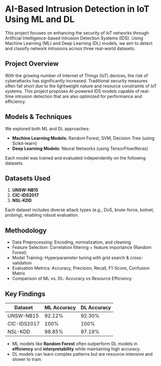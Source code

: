 # AI-Based Intrusion Detection in IoT Using ML and DL

This project focuses on enhancing the security of IoT networks through Artificial Intelligence-based Intrusion Detection Systems (IDS). Using Machine Learning (ML) and Deep Learning (DL) models, we aim to detect and classify network intrusions across three real-world datasets.

## Project Overview

With the growing number of Internet of Things (IoT) devices, the risk of cyberattacks has significantly increased. Traditional security measures often fall short due to the lightweight nature and resource constraints of IoT systems. This project proposes AI-powered IDS models capable of real-time intrusion detection that are also optimized for performance and efficiency.


## Models & Techniques

We explored both ML and DL approaches:

- **Machine Learning Models:** Random Forest, SVM, Decision Tree (using Scikit-learn)
- **Deep Learning Models:** Neural Networks (using TensorFlow/Keras)

Each model was trained and evaluated independently on the following datasets.
## Datasets Used

1. **UNSW-NB15**  
2. **CIC-IDS2017**  
3. **NSL-KDD**

Each dataset includes diverse attack types (e.g., DoS, brute-force, botnet, probing), enabling robust evaluation.

## Methodology

- Data Preprocessing: Encoding, normalization, and cleaning
- Feature Selection: Correlation filtering + feature importance (Random Forest)
- Model Training: Hyperparameter tuning with grid search & cross-validation
- Evaluation Metrics: Accuracy, Precision, Recall, F1-Score, Confusion Matrix
- Comparison of ML vs. DL: Accuracy vs Resource Efficiency

## Key Findings

| Dataset       | ML Accuracy | DL Accuracy |
|---------------|-------------|-------------|
| UNSW-NB15     | 92.12%      | 92.30%      |
| CIC-IDS2017   | 100%        | 100%        |
| NSL-KDD       | 98.85%      | 97.19%      |

- ML models like **Random Forest** often outperform DL models in **efficiency** and **interpretability** while maintaining high accuracy.
- DL models can learn complex patterns but are resource-intensive and slower to train.


